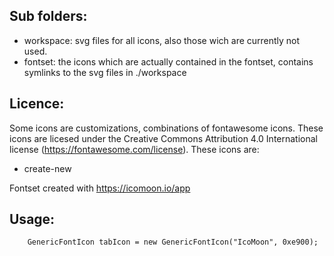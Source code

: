 ## Sub folders:

*  workspace: svg files for all icons, also those wich are currently not used.
* fontset: the icons which are actually contained in the fontset, contains symlinks to the svg files in ./workspace
 
## Licence:

 Some icons are customizations, combinations of fontawesome icons. These icons are licesed under the Creative Commons Attribution 4.0 International license (https://fontawesome.com/license). These icons are:
 
 *  create-new
 

Fontset created with https://icomoon.io/app

## Usage: 

~~~
    GenericFontIcon tabIcon = new GenericFontIcon("IcoMoon", 0xe900);
~~~

